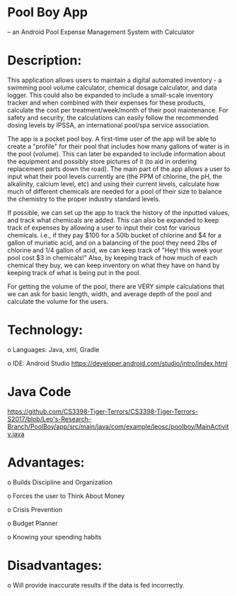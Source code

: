 # Pool Boy App
– an Android Pool Expense Management System with Calculator

# Description:

This application allows users to maintain a digital automated inventory - a swimming pool volume calculator, chemical dosage calculator, and data logger. This could also be expanded to include a small-scale inventory tracker and when combined with their expenses for these products, calculate the cost per treatment/week/month of their pool maintenance. For safety and security, the calculations can easily follow the recommended dosing levels by IPSSA, an international pool/spa service association.

The app is a pocket pool boy. A first-time user of the app will be able to create a "profile" for their pool that includes how many gallons of water is in the pool (volume). This can later be expanded to include information about the equipment and possibly store pictures of it (to aid in ordering replacement parts down the road). The main part of the app allows a user to input what their pool levels currently are (the PPM of chlorine, the pH, the alkalinity, calcium level, etc) and using their current levels, calculate how much of different chemicals are needed for a pool of their size to balance the chemistry to the proper industry standard levels.

If possible, we can set up the app to track the history of the inputted values, and track what chemicals are added. This can also be expanded to keep track of expenses by allowing a user to input their cost for various chemicals. i.e., if they pay $100 for a 50lb bucket of chlorine and $4 for a gallon of muriatic acid, and on a balancing of the pool they need 2lbs of chlorine and 1/4 gallon of acid, we can keep track of "Hey! this week your pool cost $3 in chemicals!" Also, by keeping track of how much of each chemical they buy, we can keep inventory on what they have on hand by keeping track of what is being put in the pool.

For getting the volume of the pool, there are VERY simple calculations that we can ask for basic length, width, and average depth of the pool and calculate the volume for the users.

# Technology:

o Languages: Java, xml, Gradle

o IDE: Android Studio https://developer.android.com/studio/intro/index.html

# Java Code
https://github.com/CS3398-Tiger-Terrors/CS3398-Tiger-Terrors-S2017/blob/Leo's-Research-Branch/PoolBoy/app/src/main/java/com/example/leosc/poolboy/MainActivity.java

# Advantages:

o Builds Discipline and Organization

o Forces the user to Think About Money

o Crisis Prevention

o Budget Planner

o Knowing your spending habits

# Disadvantages:

o Will provide inaccurate results if the data is fed incorrectly.
